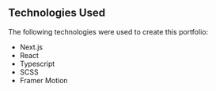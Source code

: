 

## Technologies Used

The following technologies were used to create this portfolio:

- Next.js
- React
- Typescript
- SCSS
- Framer Motion
